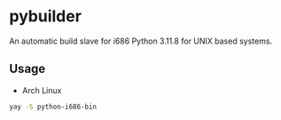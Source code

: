 # pybuilder

An automatic build slave for i686 Python 3.11.8 for UNIX based systems.

## Usage

* Arch Linux

```bash
yay -S python-i686-bin
```
